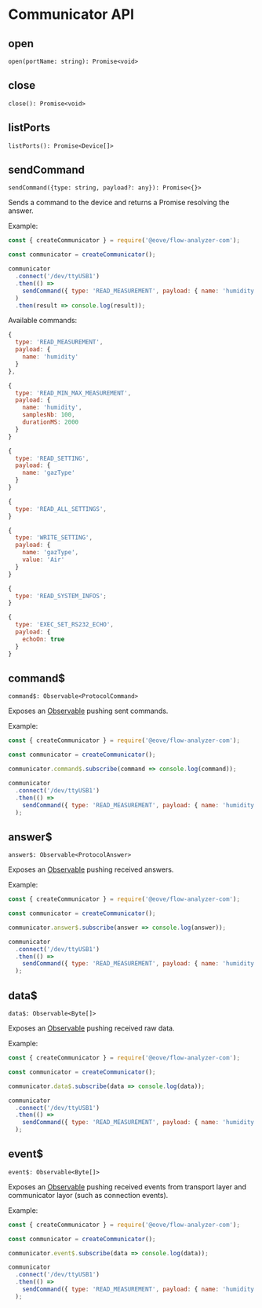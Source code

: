 # Communicator API

## open

`open(portName: string): Promise<void>`

## close

`close(): Promise<void>`

## listPorts

`listPorts(): Promise<Device[]>`

## sendCommand

`sendCommand({type: string, payload?: any}): Promise<{}>`

Sends a command to the device and returns a Promise resolving the answer.

Example:

```javascript
const { createCommunicator } = require('@eove/flow-analyzer-com');

const communicator = createCommunicator();

communicator
  .connect('/dev/ttyUSB1')
  .then(() =>
    sendCommand({ type: 'READ_MEASUREMENT', payload: { name: 'humidity' } })
  )
  .then(result => console.log(result));
```

Available commands:

```javascript
{
  type: 'READ_MEASUREMENT',
  payload: {
    name: 'humidity'
  }
},
```

```javascript
{
  type: 'READ_MIN_MAX_MEASUREMENT',
  payload: {
    name: 'humidity',
    samplesNb: 100,
    durationMS: 2000
  }
}
```

```javascript
{
  type: 'READ_SETTING',
  payload: {
    name: 'gazType'
  }
}
```

```javascript
{
  type: 'READ_ALL_SETTINGS',
}
```

```javascript
{ 
  type: 'WRITE_SETTING',
  payload: {
    name: 'gazType',
    value: 'Air'
  }
}
```

```javascript
{
  type: 'READ_SYSTEM_INFOS';
}
```

```javascript
{
  type: 'EXEC_SET_RS232_ECHO',
  payload: {
    echoOn: true
  }
}
```

## command\$

`command$: Observable<ProtocolCommand>`

Exposes an [Observable](http://reactivex.io/documentation/observable.html) pushing sent commands.

Example:

```javascript
const { createCommunicator } = require('@eove/flow-analyzer-com');

const communicator = createCommunicator();

communicator.command$.subscribe(command => console.log(command));

communicator
  .connect('/dev/ttyUSB1')
  .then(() =>
    sendCommand({ type: 'READ_MEASUREMENT', payload: { name: 'humidity' } })
  );
```

## answer\$

`answer$: Observable<ProtocolAnswer>`

Exposes an [Observable](http://reactivex.io/documentation/observable.html) pushing received answers.

Example:

```javascript
const { createCommunicator } = require('@eove/flow-analyzer-com');

const communicator = createCommunicator();

communicator.answer$.subscribe(answer => console.log(answer));

communicator
  .connect('/dev/ttyUSB1')
  .then(() =>
    sendCommand({ type: 'READ_MEASUREMENT', payload: { name: 'humidity' } })
  );
```

## data\$

`data$: Observable<Byte[]>`

Exposes an [Observable](http://reactivex.io/documentation/observable.html) pushing received raw data.

Example:

```javascript
const { createCommunicator } = require('@eove/flow-analyzer-com');

const communicator = createCommunicator();

communicator.data$.subscribe(data => console.log(data));

communicator
  .connect('/dev/ttyUSB1')
  .then(() =>
    sendCommand({ type: 'READ_MEASUREMENT', payload: { name: 'humidity' } })
  );
```

## event\$

`event$: Observable<Byte[]>`

Exposes an [Observable](http://reactivex.io/documentation/observable.html) pushing received events from transport layer and communicator layor (such as connection events).

Example:

```javascript
const { createCommunicator } = require('@eove/flow-analyzer-com');

const communicator = createCommunicator();

communicator.event$.subscribe(data => console.log(data));

communicator
  .connect('/dev/ttyUSB1')
  .then(() =>
    sendCommand({ type: 'READ_MEASUREMENT', payload: { name: 'humidity' } })
  );
```
